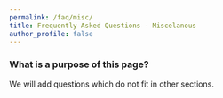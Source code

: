```yaml
---
permalink: /faq/misc/
title: Frequently Asked Questions - Miscelanous
author_profile: false
---
```


### What is a purpose of this page?

We will add questions which do not fit in other sections.
